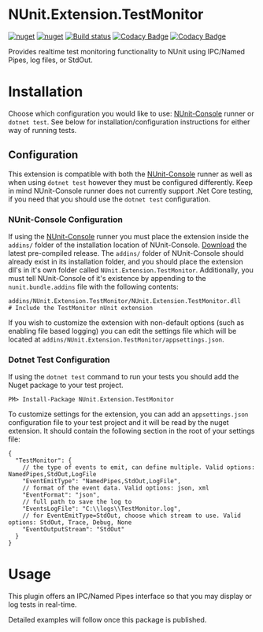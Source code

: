 # NUnit.Extension.TestMonitor
[![nuget](https://img.shields.io/nuget/v/NUnit.Extension.TestMonitor.svg)](https://www.nuget.org/packages/NUnit.Extension.TestMonitor/)
[![nuget](https://img.shields.io/nuget/dt/NUnit.Extension.TestMonitor.svg)](https://www.nuget.org/packages/NUnit.Extension.TestMonitor/)
[![Build status](https://ci.appveyor.com/api/projects/status/6vxd3cq83kuo4hg1?svg=true)](https://ci.appveyor.com/project/MichaelBrown/NUnit.Extension.TestMonitor)
[![Codacy Badge](https://api.codacy.com/project/badge/Grade/a79c138869504a359a064a98aa74908a)](https://www.codacy.com/app/replaysMike/NUnit.Extension.TestMonitor?utm_source=github.com&amp;utm_medium=referral&amp;utm_content=replaysMike/NUnit.Extension.TestMonitor&amp;utm_campaign=Badge_Grade)
[![Codacy Badge](https://api.codacy.com/project/badge/Coverage/a79c138869504a359a064a98aa74908a)](https://www.codacy.com/app/replaysMike/NUnit.Extension.TestMonitor?utm_source=github.com&utm_medium=referral&utm_content=replaysMike/NUnit.Extension.TestMonitor&utm_campaign=Badge_Coverage)

Provides realtime test monitoring functionality to NUnit using IPC/Named Pipes, log files, or StdOut.

# Installation

Choose which configuration you would like to use: [NUnit-Console](https://github.com/nunit/nunit-console) runner or `dotnet test`. See below for installation/configuration instructions for either way of running tests.

## Configuration

This extension is compatible with both the [NUnit-Console](https://github.com/nunit/nunit-console) runner as well as when using `dotnet test` however they must be configured differently. Keep in mind NUnit-Console runner does not currently support .Net Core testing, if you need that you should use the `dotnet test` configuration.

### NUnit-Console Configuration

If using the [NUnit-Console](https://github.com/nunit/nunit-console) runner you must place the extension inside the `addins/` folder of the installation location of NUnit-Console. [Download](https://github.com/replaysMike/NUnit.Extension.TestMonitor/releases) the latest pre-compiled release. The `addins/` folder of NUnit-Console should already exist in its installation folder, and you should place the extension dll's in it's own folder called `NUnit.Extension.TestMonitor`. Additionally, you must tell NUnit-Console of it's existence by appending to the `nunit.bundle.addins` file with the following contents:

```
addins/NUnit.Extension.TestMonitor/NUnit.Extension.TestMonitor.dll      # Include the TestMonitor nUnit extension
```
If you wish to customize the extension with non-default options (such as enabling file based logging) you can edit the settings file which will be located at `addins/NUnit.Extension.TestMonitor/appsettings.json`.

### Dotnet Test Configuration

If using the `dotnet test` command to run your tests you should add the Nuget package to your test project. 

```
PM> Install-Package NUnit.Extension.TestMonitor
```

To customize settings for the extension, you can add an `appsettings.json` configuration file to your test project and it will be read by the nuget extension. It should contain the following section in the root of your settings file:

```
{
  "TestMonitor": {
    // the type of events to emit, can define multiple. Valid options: NamedPipes,StdOut,LogFile
    "EventEmitType": "NamedPipes,StdOut,LogFile",
    // format of the event data. Valid options: json, xml
    "EventFormat": "json",
    // full path to save the log to
    "EventsLogFile": "C:\\logs\\TestMonitor.log",
    // for EventEmitType=StdOut, choose which stream to use. Valid options: StdOut, Trace, Debug, None
    "EventOutputStream": "StdOut"
  }
}
```

# Usage

This plugin offers an IPC/Named Pipes interface so that you may display or log tests in real-time.

Detailed examples will follow once this package is published.
